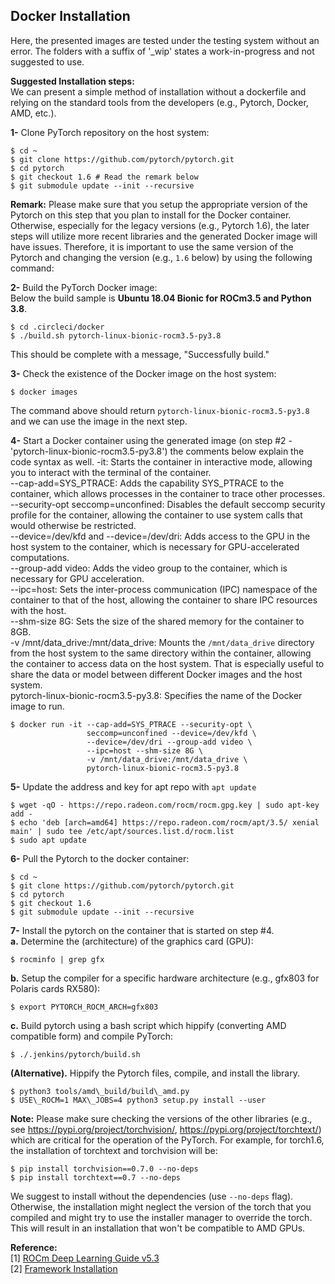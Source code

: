 ## Docker Installation
Here, the presented images are tested under the testing system without an error. The folders with a suffix of '_wip' states a work-in-progress and not suggested to use.  

**Suggested Installation steps:**  
We can present a simple method of installation without a dockerfile and relying on the standard tools from the developers (e.g., Pytorch, Docker, AMD, etc.).  

**1-** Clone PyTorch repository on the host system:  
```
$ cd ~  
$ git clone https://github.com/pytorch/pytorch.git  
$ cd pytorch  
$ git checkout 1.6 # Read the remark below
$ git submodule update --init --recursive
```
__Remark:__ Please make sure that you setup the appropriate version of the Pytorch on this step that you plan to install for the Docker container. Otherwise, especially for the legacy versions (e.g., Pytorch 1.6), the later steps will utilize more recent libraries and the generated Docker image will have issues. Therefore, it is important to use the same version of the Pytorch and changing the version (e.g., `1.6` below) by using the following command:  


**2-** Build the PyTorch Docker image:  
Below the build sample is __Ubuntu 18.04 Bionic for ROCm3.5 and Python 3.8__.  
```
$ cd .circleci/docker
$ ./build.sh pytorch-linux-bionic-rocm3.5-py3.8
```
This should be complete with a message, "Successfully build."  

**3-** Check the existence of the Docker image on the host system:  
```
$ docker images
```
The command above should return `pytorch-linux-bionic-rocm3.5-py3.8` and we can use the image in the next step.

**4-** Start a Docker container using the generated image (on step #2 - 'pytorch-linux-bionic-rocm3.5-py3.8') the comments below explain the code syntax as well. 
-it: Starts the container in interactive mode, allowing you to interact with the terminal of the container.  
--cap-add=SYS_PTRACE: Adds the capability SYS_PTRACE to the container, which allows processes in the container to trace other processes.  
--security-opt seccomp=unconfined: Disables the default seccomp security profile for the container, allowing the container to use system calls that would otherwise be restricted.  
--device=/dev/kfd and --device=/dev/dri: Adds access to the GPU in the host system to the container, which is necessary for GPU-accelerated computations.  
--group-add video: Adds the video group to the container, which is necessary for GPU acceleration.  
--ipc=host: Sets the inter-process communication (IPC) namespace of the container to that of the host, allowing the container to share IPC resources with the host.  
--shm-size 8G: Sets the size of the shared memory for the container to 8GB.  
-v /mnt/data_drive:/mnt/data_drive: Mounts the `/mnt/data_drive` directory from the host system to the same directory within the container, allowing the container to access data on the host system. That is especially useful to share the data or model between different Docker images and the host system.  
pytorch-linux-bionic-rocm3.5-py3.8: Specifies the name of the Docker image to run.  

```
$ docker run -it --cap-add=SYS_PTRACE --security-opt \
                 seccomp=unconfined --device=/dev/kfd \
                 --device=/dev/dri --group-add video \
                 --ipc=host --shm-size 8G \
                 -v /mnt/data_drive:/mnt/data_drive \
                 pytorch-linux-bionic-rocm3.5-py3.8
```

**5-** Update the address and key for apt repo with `apt update`
```
$ wget -qO - https://repo.radeon.com/rocm/rocm.gpg.key | sudo apt-key add -
$ echo 'deb [arch=amd64] https://repo.radeon.com/rocm/apt/3.5/ xenial main' | sudo tee /etc/apt/sources.list.d/rocm.list
$ sudo apt update
```

**6-** Pull the Pytorch to the docker container:
```
$ cd ~  
$ git clone https://github.com/pytorch/pytorch.git  
$ cd pytorch  
$ git checkout 1.6
$ git submodule update --init --recursive
```

**7-** Install the pytorch on the container that is started on step #4.  
**a.** Determine the <uarch> (architecture) of the graphics card (GPU):
```
$ rocminfo | grep gfx
```
**b.** Setup the compiler for a specific hardware architecture (e.g., gfx803 for Polaris cards RX580):
```
$ export PYTORCH_ROCM_ARCH=gfx803
```
**c.** Build pytorch using a bash script which hippify (converting AMD compatible form) and compile PyTorch:  
```
$ ./.jenkins/pytorch/build.sh
```

**(Alternative).** Hippify the Pytorch files, compile, and install the library.
```
$ python3 tools/amd\_build/build\_amd.py
$ USE\_ROCM=1 MAX\_JOBS=4 python3 setup.py install --user
```

__Note:__ Please make sure checking the versions of the other libraries (e.g., see https://pypi.org/project/torchvision/, https://pypi.org/project/torchtext/) which are critical for the operation of the PyTorch. For example, for torch1.6, the installation of torchtext and torchvision will be:  

```
$ pip install torchvision==0.7.0 --no-deps
$ pip install torchtext==0.7 --no-deps
```

We suggest to install without the dependencies (use `--no-deps` flag). Otherwise, the installation might neglect the version of the torch that you compiled and might try to use the installer manager to override the torch. This will result in an installation that won't be compatible to AMD GPUs.

**Reference:**  
[1] [ROCm Deep Learning Guide v5.3](https://hub.docker.com/r/rocm/pytorch)  
[2] [Framework Installation](https://docs.amd.com/bundle/ROCm-Deep-Learning-Guide-v5.3/page/Frameworks_Installation.html)
